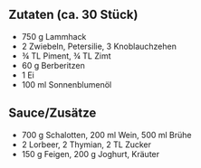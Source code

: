 ## Zutaten (ca. 30 Stück)
- 750 g Lammhack
- 2 Zwiebeln, Petersilie, 3 Knoblauchzehen
- ¾ TL Piment, ¾ TL Zimt
- 60 g Berberitzen
- 1 Ei
- 100 ml Sonnenblumenöl

## Sauce/Zusätze
- 700 g Schalotten, 200 ml Wein, 500 ml Brühe
- 2 Lorbeer, 2 Thymian, 2 TL Zucker
- 150 g Feigen, 200 g Joghurt, Kräuter